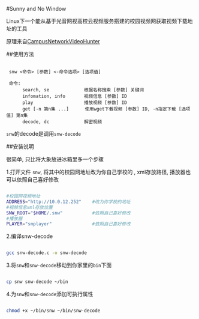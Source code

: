 #Sunny and No Window

Linux下一个能从基于光音网视高校云视频服务搭建的校园视频网获取视频下载地址的工具

原理来自[CampusNetworkVideoHunter](https://github.com/sinsoul/CampusNetworkVideoHunter)

##使用方法

```

 snw <命令> [参数] <-命令选项> [选项值]

 命令:
      search, se             根据名称搜索 [参数] 关键词
      infomation, info       视频信息 [参数] ID
      play                   播放视频 [参数] ID
      get [-n 第n集 ...]      使用wget下载视频 [参数] ID, -n指定下载 [选项值] 第n集
      decode, dc             解密视频

```

`snw`的decode是调用`snw-decode`

##安装说明

很简单, 只比将大象放进冰箱里多一个步骤

1.打开文件 `snw`, 将其中的校园网地址改为你自己学校的
, xml存放路径, 播放器也可以依照自己喜好修改

```bash

#校园网视频地址
ADDRESS="http://10.0.12.252"	#改为你学校的地址
#视频信息xml存放位置
SNW_ROOT="$HOME/.snw"			#依照自己喜好修改
#播放器
PLAYER="smplayer"				#依照自己喜好修改

```

2.编译snw-decode

```bash

gcc snw-decode.c -o snw-decode

```

3.将`snw`和`snw-decode`移动到你家里的`bin`下面

```bash

cp snw snw-decode ~/bin

```

4.为`snw`和`snw-decode`添加可执行属性

```bash

chmod +x ~/bin/snw ~/bin/snw-decode

```
